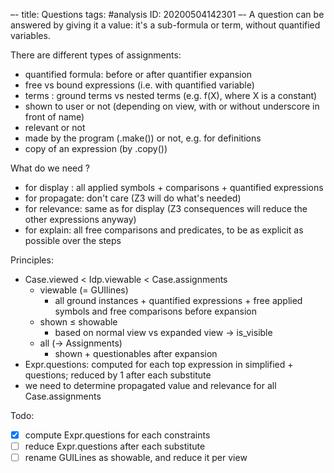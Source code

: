–-
title: Questions
tags: #analysis
   ID: 20200504142301
–-
A question can be answered by giving it a value: it's a sub-formula or term, without quantified variables.

There are different types of assignments:
* quantified formula: before or after quantifier expansion
* free vs bound expressions (i.e. with quantified variable)
* terms : ground terms vs nested terms (e.g. f(X), where X is a constant) 
* shown to user or not (depending on view, with or without underscore in front of name)
* relevant or not
* made by the program (.make()) or not, e.g. for definitions
* copy of an expression (by .copy())

What do we need ?
* for display : all applied symbols + comparisons + quantified expressions
* for propagate: don't care (Z3 will do what's needed)
* for relevance: same as for display (Z3 consequences will reduce the other expressions anyway)
* for explain: all free comparisons and predicates, to be as explicit as possible over the steps

Principles:
* Case.viewed < Idp.viewable < Case.assignments
    * viewable (= GUIlines)
        * all ground instances + quantified expressions + free applied symbols and free comparisons before expansion
    * shown ≤ showable
        * based on normal view vs expanded view → is_visible
    * all (→ Assignments)
        * shown + questionables after expansion
* Expr.questions: computed for each top expression in simplified + questions; reduced by 1 after each substitute
* we need to determine propagated value and relevance for all Case.assignments

Todo:
- [x] compute Expr.questions for each constraints
- [ ] reduce Expr.questions after each substitute
- [ ] rename GUILines as showable, and reduce it per view